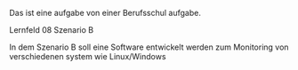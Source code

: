 Das ist eine aufgabe von einer Berufsschul aufgabe.

Lernfeld 08
Szenario B

In dem Szenario B soll eine Software entwickelt werden zum Monitoring von verschiedenen system wie Linux/Windows